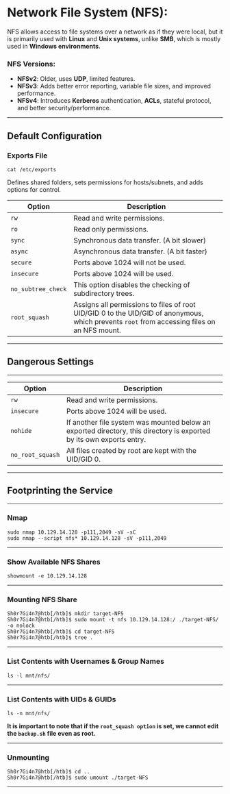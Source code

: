 # Network File System (NFS):

NFS allows access to file systems over a network as if they were local, but it is primarily used with **Linux** and **Unix systems**, unlike **SMB**, which is mostly used in **Windows environments**.

### NFS Versions:

- **NFSv2**: Older, uses **UDP**, limited features.
- **NFSv3**: Adds better error reporting, variable file sizes, and improved performance.
- **NFSv4**: Introduces **Kerberos** authentication, **ACLs**, stateful protocol, and better security/performance.

* * *

## Default Configuration


### Exports File

`cat /etc/exports`

Defines shared folders, sets permissions for hosts/subnets, and adds options for control.

| **Option** | **Description** |
| --- | --- |
| `rw` | Read and write permissions. |
| `ro` | Read only permissions. |
| `sync` | Synchronous data transfer. (A bit slower) |
| `async` | Asynchronous data transfer. (A bit faster) |
| `secure` | Ports above 1024 will not be used. |
| `insecure` | Ports above 1024 will be used. |
| `no_subtree_check` | This option disables the checking of subdirectory trees. |
| `root_squash` | Assigns all permissions to files of root UID/GID 0 to the UID/GID of anonymous, which prevents `root` from accessing files on an NFS mount. |

* * *

## Dangerous Settings

* * *

| **Option** | **Description** |
| --- | --- |
| `rw` | Read and write permissions. |
| `insecure` | Ports above 1024 will be used. |
| `nohide` | If another file system was mounted below an exported directory, this directory is exported by its own exports entry. |
| `no_root_squash` | All files created by root are kept with the UID/GID 0. |

* * *

## Footprinting the Service

* * *

### Nmap

`sudo nmap 10.129.14.128 -p111,2049 -sV -sC`  
`sudo nmap --script nfs* 10.129.14.128 -sV -p111,2049`

* * *

### Show Available NFS Shares

`showmount -e 10.129.14.128`

* * *

### Mounting NFS Share

`Sh0r7Gi4n7@htb[/htb]$ mkdir target-NFS`  
`Sh0r7Gi4n7@htb[/htb]$ sudo mount -t nfs 10.129.14.128:/ ./target-NFS/ -o nolock`  
`Sh0r7Gi4n7@htb[/htb]$ cd target-NFS`  
`Sh0r7Gi4n7@htb[/htb]$ tree .`

* * *

### List Contents with Usernames & Group Names

`ls -l mnt/nfs/`

* * *

### List Contents with UIDs & GUIDs

`ls -n mnt/nfs/`

**It is important to note that if the `root_squash option` is set, we cannot edit the `backup.sh` file even as root.**

* * *

### Unmounting

`Sh0r7Gi4n7@htb[/htb]$ cd ..`  
`Sh0r7Gi4n7@htb[/htb]$ sudo umount ./target-NFS`

* * *
